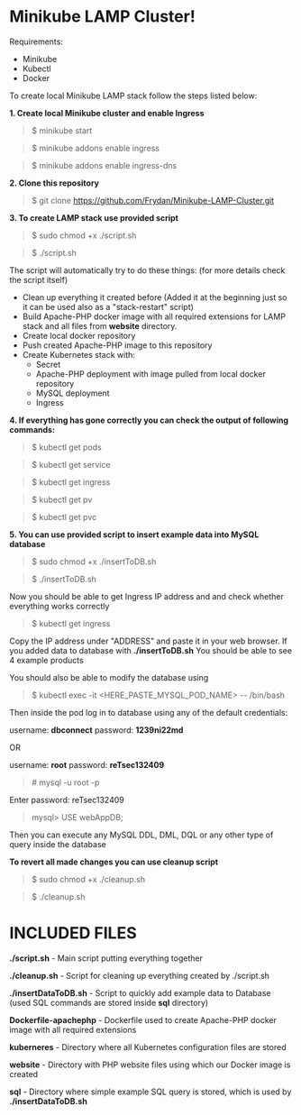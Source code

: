 # Minikube LAMP Cluster!
Requirements:
 - Minikube
 - Kubectl
 - Docker

To create local Minikube LAMP stack follow the steps listed below:

**1. Create local Minikube cluster and enable Ingress**
>$ minikube start

>$ minikube addons enable ingress

>$ minikube addons enable ingress-dns

**2. Clone this repository**
> $ git clone https://github.com/Frydan/Minikube-LAMP-Cluster.git

**3. To create LAMP stack use provided script**
> $ sudo chmod +x ./script.sh

> $ ./script.sh

The script will automatically try to do these things:
(for more details check the script itself)

 - Clean up everything it created before (Added it at the beginning just so it can be used also as  a "stack-restart" script)
 - Build Apache-PHP docker image with all required extensions for LAMP stack and all files from **website** directory.
 - Create local docker repository
 - Push created Apache-PHP image to this repository
 - Create Kubernetes stack with: 
	 - Secret
	 - Apache-PHP deployment with image pulled from local docker repository
	 - MySQL deployment
	 - Ingress
	 
**4. If everything has gone correctly you can check the output of following commands:**
>$ kubectl get pods

>$ kubectl get service

>$ kubectl get ingress

>$ kubectl get pv

>$ kubectl get pvc


**5. You can use provided script to insert example data into MySQL database**
> $ sudo chmod +x ./insertToDB.sh

> $ ./insertToDB.sh

Now you should be able to get Ingress IP address and and check whether everything works correctly
>$ kubectl get ingress

Copy the IP address under "ADDRESS" and paste it in your web browser.
If you added data to database with **./insertToDB.sh** You should be able to see 4 example products

You should also be able to modify the database using
> $ kubectl exec -it <HERE_PASTE_MYSQL_POD_NAME> -- /bin/bash

Then inside the pod log in to database using any of the default credentials:

username: **dbconnect**
password: **1239ni22md**

OR

username: **root**
password: **reTsec132409**
> \# mysql -u root -p

Enter password: reTsec132409

> mysql> USE webAppDB;

Then you can execute any MySQL DDL, DML, DQL or any other type of query inside the database

**To revert all made changes you can use cleanup script**
> $ sudo chmod +x  ./cleanup.sh

> $ ./cleanup.sh



# INCLUDED FILES
**./script.sh** - Main script putting everything together

**./cleanup.sh** - Script for cleaning up everything created by ./script.sh

**./insertDataToDB.sh** - Script to quickly add example data to Database (used SQL commands are stored inside **sql** directory)

**Dockerfile-apachephp** - Dockerfile used to create Apache-PHP docker image with all required extensions

**kuberneres** - Directory where all Kubernetes configuration files are stored

**website** - Directory with PHP website files using which our Docker image is created

**sql** - Directory where simple example SQL query is stored, which is used by **./insertDataToDB.sh**


